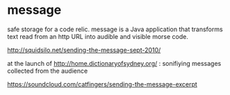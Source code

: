 # message

safe storage for a code relic. message is a Java application that transforms text read from an http URL into audible and visible morse code.

http://squidsilo.net/sending-the-message-sept-2010/

at the launch of http://home.dictionaryofsydney.org/ : sonifiying messages collected from the audience

https://soundcloud.com/catfingers/sending-the-message-excerpt
